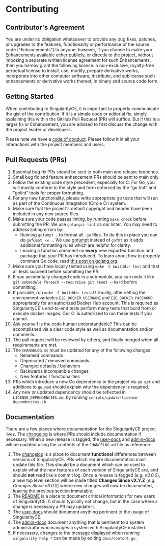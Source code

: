 # Contributing

## Contributor's Agreement

You are under no obligation whatsoever to provide any bug fixes, patches, or
upgrades to the features, functionality or performance of the source code
("Enhancements") to anyone; however, if you choose to make your Enhancements
available either publicly, or directly to the project, without imposing a
separate written license agreement for such Enhancements, then you hereby grant
the following license: a non-exclusive, royalty-free perpetual license to
install, use, modify, prepare derivative works, incorporate into other computer
software, distribute, and sublicense such enhancements or derivative works
thereof, in binary and source code form.

## Getting Started

When contributing to SingularityCE, it is important to properly communicate the
gist of the contribution. If it is a simple code or editorial fix, simply
explaining this within the GitHub Pull Request (PR) will suffice. But if this is
a larger fix or Enhancement, you are advised to first discuss the change with
the project leader or developers.

Please note we have a [code of conduct](CODE_OF_CONDUCT.md). Please follow it in
all your interactions with the project members and users.

## Pull Requests (PRs)

1. Essential bug fix PRs should be sent to both main and release branches.
1. Small bug fix and feature enhancement PRs should be sent to main only.
1. Follow the existing code style precedent, especially for C. For Go, you
   will mostly conform to the style and form enforced by the "go fmt" and
   "golint" tools for proper formatting.
1. For any new functionality, please write appropriate go tests that will run as
   part of the Continuous Integration (Circle CI) system.
1. Make sure that the project's default copyright and header have been included
   in any new source files.
1. Make sure your code passes linting, by running `make check` before submitting
   the PR. We use `golangci-lint` as our linter. You may need to address linting
   errors by:
   - Running `gofumpt .` to format all `.go` files. To do this in place you can
     do `gofumpt -w .`. We use [gofumpt](https://github.com/mvdan/gofumpt)
     instead of `gofmt` as it adds additional formatting rules which are helpful
     for clarity.
   - Leaving a function comment on **every** new exported function and package
     that your PR has introduced. To learn about how to properly comment Go
     code, read
     [this post on golang.org](https://golang.org/doc/effective_go.html#commentary)
1. Make sure you have locally tested using `make -C builddir test` and that all
   tests succeed before submitting the PR.
1. If you accidentally changed code in a submodule, you can undo it like
   `git submodule foreach --recursive git reset --hard` before committing.
1. If possible, run `make -C builddir testall` locally, after setting the
   environment variables `E2E_DOCKER_USERNAME` and `E2E_DOCKER_PASSWORD`
   appropriately for an authorized Docker Hub account. This is required as
   SingularityCE's end-to-end tests perform many tests that build from or
   execute docker images. Our CI is authorized to run these tests if you cannot.
1. Ask yourself is the code human understandable? This can be accomplished via a
   clear code style as well as documentation and/or comments.
1. The pull request will be reviewed by others, and finally merged when all
   requirements are met.
1. The `CHANGELOG.md` must be updated for any of the following changes:
   - Renamed commands
   - Deprecated / removed commands
   - Changed defaults / behaviors
   - Backwards incompatible changes
   - New features / functionalities
1. PRs which introduce a new Go dependency to the project via `go get` and
   additions to `go.mod` should explain why the dependency is required.
1. Any new or updated dependency should be reflected in
   `LICENSE_DEPENDENCIES.md`, by running
   `scripts/update-license-dependencies.sh`

## Documentation

There are a few places where documentation for the SingularityCE project lives.
The [changelog](CHANGELOG.md) is where PRs should include documentation if
necessary. When a new release is tagged, the
[user-docs](https://www.sylabs.io/guides/latest/user-guide/) and
[admin-docs](https://www.sylabs.io/guides/latest/admin-guide/) will be updated
using the contents of the `CHANGELOG.md` file as reference.

1. The [changelog](CHANGELOG.md) is a place to document **functional**
   differences between versions of SingularityCE. PRs which require
   documentation must update this file. This should be a document which can be
   used to explain what the new features of each version of SingularityCE are,
   and should **not** read like a commit log. Once a release is tagged (*e.g.
   v3.0.0*), a new top level section will be made titled **Changes Since
   vX.Y.Z** (*e.g. Changes Since v3.0.0*) where new changes will now be
   documented, leaving the previous section immutable.
1. The [README](README.md) is a place to document critical information for new
   users of SingularityCE. It should typically not change, but in the case where
   a change is necessary a PR may update it.
1. The [user-docs](https://www.github.com/sylabs/singularity-userdocs) should
   document anything pertinent to the usage of SingularityCE.
1. The [admin-docs](https://www.github.com/sylabs/singularity-admindocs)
   document anything that is pertinent to a system administrator who manages a
   system with SingularityCE installed.
1. If necessary, changes to the message displayed when running
   `singularity help *` can be made by editing `docs/content.go`.
